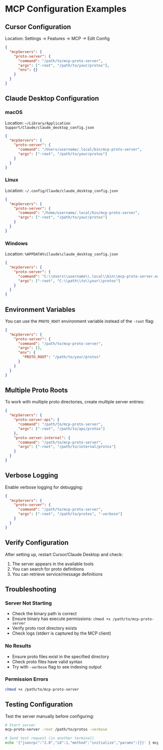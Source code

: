 # MCP Configuration Examples

## Cursor Configuration

Location: Settings → Features → MCP → Edit Config

```json
{
  "mcpServers": {
    "proto-server": {
      "command": "/path/to/mcp-proto-server",
      "args": ["-root", "/path/to/your/protos"],
      "env": {}
    }
  }
}
```

## Claude Desktop Configuration

### macOS

Location: `~/Library/Application Support/Claude/claude_desktop_config.json`

```json
{
  "mcpServers": {
    "proto-server": {
      "command": "/Users/username/.local/bin/mcp-proto-server",
      "args": ["-root", "/path/to/your/protos"]
    }
  }
}
```

### Linux

Location: `~/.config/Claude/claude_desktop_config.json`

```json
{
  "mcpServers": {
    "proto-server": {
      "command": "/home/username/.local/bin/mcp-proto-server",
      "args": ["-root", "/path/to/your/protos"]
    }
  }
}
```

### Windows

Location: `%APPDATA%\Claude\claude_desktop_config.json`

```json
{
  "mcpServers": {
    "proto-server": {
      "command": "C:\\Users\\username\\.local\\bin\\mcp-proto-server.exe",
      "args": ["-root", "C:\\path\\to\\your\\protos"]
    }
  }
}
```

## Environment Variables

You can use the `PROTO_ROOT` environment variable instead of the `-root` flag:

```json
{
  "mcpServers": {
    "proto-server": {
      "command": "/path/to/mcp-proto-server",
      "args": [],
      "env": {
        "PROTO_ROOT": "/path/to/your/protos"
      }
    }
  }
}
```

## Multiple Proto Roots

To work with multiple proto directories, create multiple server entries:

```json
{
  "mcpServers": {
    "proto-server-api": {
      "command": "/path/to/mcp-proto-server",
      "args": ["-root", "/path/to/api/protos"]
    },
    "proto-server-internal": {
      "command": "/path/to/mcp-proto-server",
      "args": ["-root", "/path/to/internal/protos"]
    }
  }
}
```

## Verbose Logging

Enable verbose logging for debugging:

```json
{
  "mcpServers": {
    "proto-server": {
      "command": "/path/to/mcp-proto-server",
      "args": ["-root", "/path/to/protos", "-verbose"]
    }
  }
}
```

## Verify Configuration

After setting up, restart Cursor/Claude Desktop and check:

1. The server appears in the available tools
2. You can search for proto definitions
3. You can retrieve service/message definitions

## Troubleshooting

### Server Not Starting

- Check the binary path is correct
- Ensure binary has execute permissions: `chmod +x /path/to/mcp-proto-server`
- Verify proto root directory exists
- Check logs (stderr is captured by the MCP client)

### No Results

- Ensure proto files exist in the specified directory
- Check proto files have valid syntax
- Try with `-verbose` flag to see indexing output

### Permission Errors

```bash
chmod +x /path/to/mcp-proto-server
```

## Testing Configuration

Test the server manually before configuring:

```bash
# Start server
mcp-proto-server -root /path/to/protos -verbose

# Send test request (in another terminal)
echo '{"jsonrpc":"2.0","id":1,"method":"initialize","params":{}}' | mcp-proto-server -root /path/to/protos
```

















